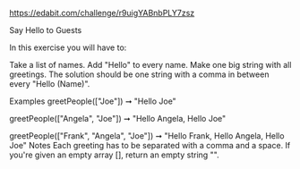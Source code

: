 https://edabit.com/challenge/r9uigYABnbPLY7zsz

Say Hello to Guests

In this exercise you will have to:

Take a list of names.
Add "Hello" to every name.
Make one big string with all greetings.
The solution should be one string with a comma in between every "Hello (Name)".

Examples
greetPeople(["Joe"]) ➞ "Hello Joe"

greetPeople(["Angela", "Joe"]) ➞ "Hello Angela, Hello Joe"

greetPeople(["Frank", "Angela", "Joe"]) ➞ "Hello Frank, Hello Angela, Hello Joe"
Notes
Each greeting has to be separated with a comma and a space.
If you're given an empty array [], return an empty string "".